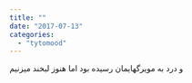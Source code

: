 ```yaml
---
title: ""
date: "2017-07-13"
categories: 
  - "tytomood"
---
```


و درد به مویرگهایمان رسیده بود اما هنوز لبخند میزنیم
